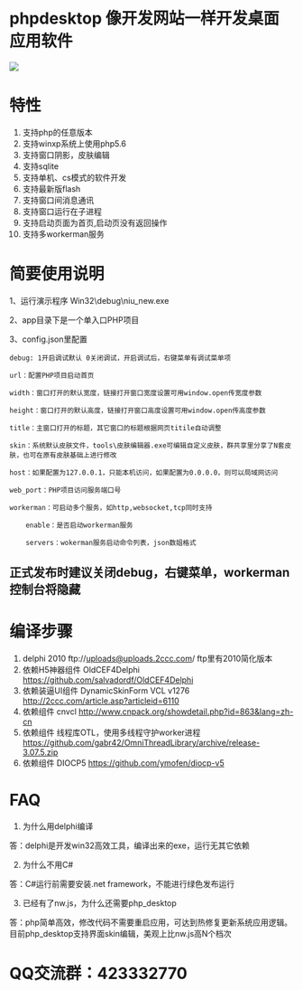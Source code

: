 # phpdesktop  像开发网站一样开发桌面应用软件
 ![](res/php_desktop.png)
# 特性

1. 支持php的任意版本
2. 支持winxp系统上使用php5.6
3. 支持窗口阴影，皮肤编辑
4. 支持sqlite
5. 支持单机、cs模式的软件开发
6. 支持最新版flash
7. 支持窗口间消息通讯
8. 支持窗口运行在子进程
9. 支持启动页面为首页,启动页没有返回操作
10. 支持多workerman服务

# 简要使用说明

1、运行演示程序 Win32\debug\niu_new.exe 

2、app目录下是一个单入口PHP项目

3、config.json里配置

    debug: 1开启调试默认 0关闭调试，开启调试后，右键菜单有调试菜单项
    
    url：配置PHP项目启动首页
    
    width：窗口打开的默认宽度，链接打开窗口宽度设置可用window.open传宽度参数
    
    height：窗口打开的默认高度，链接打开窗口高度设置可用window.open传高度参数
    
    title：主窗口打开的标题，其它窗口的标题根据网页titile自动调整
    
    skin：系统默认皮肤文件，tools\皮肤编辑器.exe可编辑自定义皮肤，群共享里分享了N套皮肤，也可在原有皮肤基础上进行修改
    
    host：如果配置为127.0.0.1，只能本机访问，如果配置为0.0.0.0，则可以局域网访问
    
    web_port：PHP项目访问服务端口号
       
    workerman：可启动多个服务，如http,websocket,tcp同时支持
    
        enable：是否启动workerman服务
        
        servers：wokerman服务启动命令列表，json数姐格式
        
## 正式发布时建议关闭debug，右键菜单，workerman控制台将隐藏


# 编译步骤
1. delphi 2010  ftp://uploads@uploads.2ccc.com/  ftp里有2010简化版本
2. 依赖H5神器组件 OldCEF4Delphi https://github.com/salvadordf/OldCEF4Delphi
3. 依赖装逼UI组件 DynamicSkinForm VCL v1276 http://2ccc.com/article.asp?articleid=6110
4. 依赖组件 cnvcl  http://www.cnpack.org/showdetail.php?id=863&lang=zh-cn
5. 依赖组件 线程库OTL，使用多线程守护worker进程 https://github.com/gabr42/OmniThreadLibrary/archive/release-3.07.5.zip
6. 依赖组件 DIOCP5   https://github.com/ymofen/diocp-v5

# FAQ

1. 为什么用delphi编译

答：delphi是开发win32高效工具，编译出来的exe，运行无其它依赖

2. 为什么不用C#

答：C#运行前需要安装.net framework，不能进行绿色发布运行

3. 已经有了nw.js，为什么还需要php_desktop

答：php简单高效，修改代码不需要重启应用，可达到热修复更新系统应用逻辑。目前php_desktop支持界面skin编辑，美观上比nw.js高N个档次

# QQ交流群：423332770
